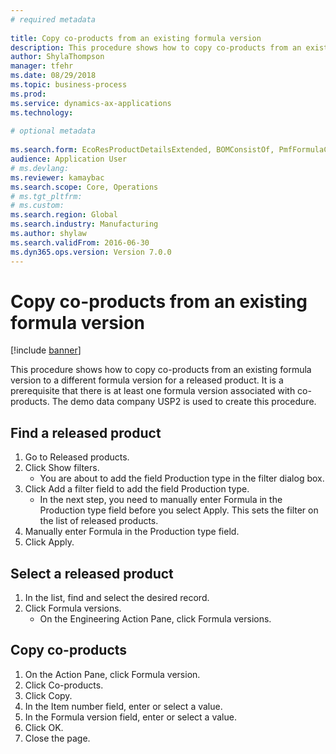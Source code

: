 ```yaml
--- 
# required metadata 
 
title: Copy co-products from an existing formula version
description: This procedure shows how to copy co-products from an existing formula version to a different formula version for a released product. 
author: ShylaThompson
manager: tfehr 
ms.date: 08/29/2018
ms.topic: business-process 
ms.prod:  
ms.service: dynamics-ax-applications 
ms.technology:  
 
# optional metadata 
 
ms.search.form: EcoResProductDetailsExtended, BOMConsistOf, PmfFormulaCoBy, BOMRouteCopyDialog   
audience: Application User 
# ms.devlang:  
ms.reviewer: kamaybac
ms.search.scope: Core, Operations 
# ms.tgt_pltfrm:  
# ms.custom:  
ms.search.region: Global
ms.search.industry: Manufacturing
ms.author: shylaw
ms.search.validFrom: 2016-06-30 
ms.dyn365.ops.version: Version 7.0.0 
---
```

# Copy co-products from an existing formula version

[!include [banner](../../includes/banner.md)]

This procedure shows how to copy co-products from an existing formula version to a different formula version for a released product. It is a prerequisite that there is at least one formula version associated with co-products. The demo data company USP2 is used to create this procedure.


## Find a released product
1. Go to Released products.
2. Click Show filters.
    * You are about to add the field Production type in the filter dialog box.  
3. Click Add a filter field to add the field Production type.
    * In the next step, you need to manually enter Formula in the Production type field before you select Apply. This sets the filter on the list of released products.  
4. Manually enter Formula in the Production type field.
5. Click Apply.

## Select a released product
1. In the list, find and select the desired record.
2. Click Formula versions.
    * On the Engineering Action Pane, click Formula versions.  

## Copy co-products
1. On the Action Pane, click Formula version.
2. Click Co-products.
3. Click Copy.
4. In the Item number field, enter or select a value.
5. In the Formula version field, enter or select a value.
6. Click OK.
7. Close the page.

